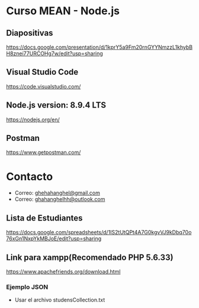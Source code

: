 # Curso MEAN - Node.js

## Diapositivas

https://docs.google.com/presentation/d/1kprY5a9Fm20rnGYYNmzzL1khybBH8znei77URCOHg7w/edit?usp=sharing

## Visual Studio Code

https://code.visualstudio.com/

## Node.js version: 8.9.4 LTS

https://nodejs.org/en/

## Postman

https://www.getpostman.com/

# Contacto

* Correo: ghehahanghel@gmail.com
* Correo: ghahanghelhh@outlook.com

## Lista de Estudiantes

https://docs.google.com/spreadsheets/d/1IS2tUtQPt4A7G0kgvVJ9kDbq70o76xGn1NxpYkMBJoE/edit?usp=sharing

## Link para xampp(Recomendado PHP 5.6.33)

https://www.apachefriends.org/download.html

### Ejemplo JSON

* Usar el archivo studensCollection.txt
